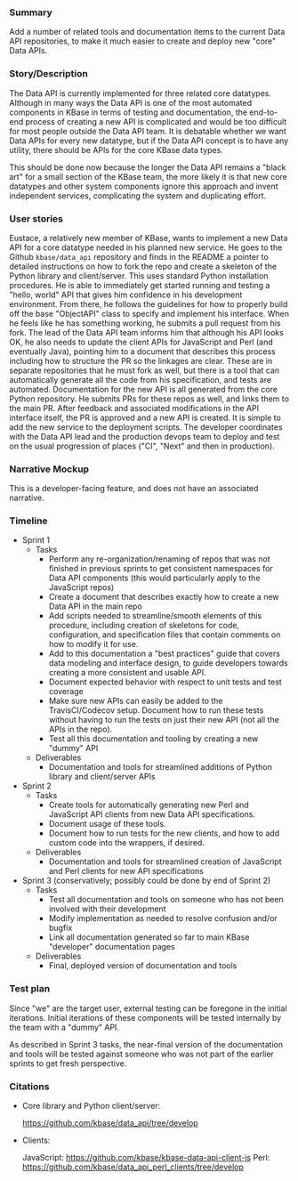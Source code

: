 ### Summary
Add a number of related tools and documentation items to the current Data API repositories, to make it much easier
to create and deploy new "core" Data APIs.

### Story/Description
The Data API is currently implemented for three related core datatypes. Although in many ways the Data API is one of
the most automated components in KBase in terms of testing and documentation, the end-to-end process of creating a 
new API is complicated and would be too difficult for most people outside the Data API team.
It is debatable whether we want Data APIs for every new datatype, but if the Data API concept is to have any utility, 
there should be APIs for the core KBase data types.

This should be done now because the longer the Data API remains a "black art" for a small section of the KBase team,
the more likely it is that new core datatypes and other system components ignore this approach and invent independent
services, complicating the system and duplicating effort.

### User stories

Eustace, a relatively new member of KBase, wants to implement a new Data API for a core datatype needed in his
planned new service. He goes to the Github `kbase/data_api` repository and finds in the README a pointer to
detailed instructions on how to fork the repo and create a skeleton of the Python library and client/server.
This uses standard Python installation procedures. He is able to immediately get started running and testing 
a "hello, world" API that gives him confidence in his development environment. From there, he follows the guidelines
for how to properly build off the base "ObjectAPI" class to specify and implement his interface. When he feels
like he has something working, he submits a pull request from his fork. The lead of the Data API team informs him
that although his API looks OK, he also needs to update the client APIs for JavaScript and Perl (and eventually Java),
pointing him to a document that describes this process including how to structure the PR so the linkages are clear.
These are in separate repositories that he must fork as well, but there is a tool that can automatically generate
all the code from his specification, and tests are automated. Documentation for the new API is all generated from the core Python
repository. He submits PRs for these repos as well, and links them to the main PR. After feedback and associated
modifications in the API interface itself, the PR is approved and a new API is created. It is simple to add the new
service to the deployment scripts. The developer coordinates with the Data API lead and the production devops team to
deploy and test on the usual progression of places ("CI", "Next" and then in production).

### Narrative Mockup
This is a developer-facing feature, and does not have an associated narrative.

### Timeline

* Sprint 1
  * Tasks
    - Perform any re-organization/renaming of repos that was not finished in previous sprints
      to get consistent namespaces for Data API components (this would particularly apply to the JavaScript repos)
    - Create a document that describes exactly how to create a new Data API in the main repo
    - Add scripts needed to streamline/smooth elements of this procedure, including creation of skeletons 
    for code, configuration, and specification files that contain comments on how to modify it for use.
    - Add to this documentation a "best practices" guide that covers data modeling and interface design, to guide
    developers towards creating a more consistent and usable API.
    - Document expected behavior with respect to unit tests and test coverage
    - Make sure new APIs can easily be added to the TravisCI/Codecov setup. Document how to run these tests 
    without having to run the tests on just their new API (not all the APIs in the repo).
    - Test all this documentation and tooling by creating a new "dummy" API
  * Deliverables
     - Documentation and tools for streamlined additions of Python library and client/server APIs
* Sprint 2
  * Tasks
    - Create tools for automatically generating new Perl and JavaScript API clients from new Data API specifications.
    - Document usage of these tools.
    - Document how to run tests for the new clients, and how to add custom code into the wrappers, if desired.
  * Deliverables
    - Documentation and tools for streamlined creation of JavaScript and Perl clients for new API specifications
* Sprint 3 (conservatively; possibly could be done by end of Sprint 2)
  * Tasks
    - Test all documentation and tools on someone who has not been involved with their development
    - Modify implementation as needed to resolve confusion and/or bugfix
    - Link all documentation generated so far to main KBase "developer" documentation pages
  * Deliverables
    - Final, deployed version of documentation and tools
    
### Test plan

Since "we" are the target user, external testing can be foregone in the initial iterations.
Initial iterations of these components will be tested internally by the team with a "dummy" API.

As described in Sprint 3 tasks, the near-final version of the documentation and tools will be tested
against someone who was not part of the earlier sprints to get fresh perspective.

### Citations

* Core library and Python client/server:

   https://github.com/kbase/data_api/tree/develop

* Clients:

  JavaScript: https://github.com/kbase/kbase-data-api-client-js
  Perl: https://github.com/kbase/data_api_perl_clients/tree/develop
